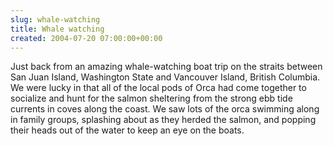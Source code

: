 ```yaml
---  
slug: whale-watching
title: Whale watching
created: 2004-07-20 07:00:00+00:00
---  
```


Just back from an amazing whale-watching boat trip on the straits between San Juan Island, Washington State and Vancouver Island, British Columbia. We were lucky in that all of the local pods of Orca had come together to socialize and hunt for the salmon sheltering from the strong ebb tide currents in coves along the coast.  We saw lots of the orca swimming along in family groups, splashing about as they herded the salmon, and popping their heads out of the water to keep an eye on the boats.

